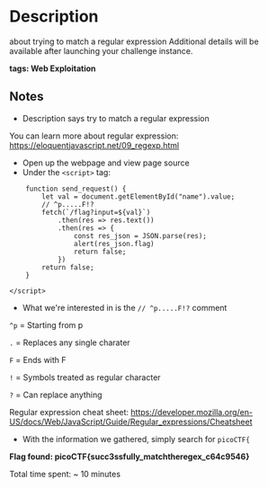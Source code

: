 # Description
about trying to match a regular expression
Additional details will be available after launching your challenge instance.

**tags: Web Exploitation**

## Notes
- Description says try to match a regular expression

You can learn more about regular expression: https://eloquentjavascript.net/09_regexp.html

- Open up the webpage and view page source
- Under the `<script>` tag:
```<script>
	function send_request() {
		let val = document.getElementById("name").value;
		// ^p.....F!?
		fetch(`/flag?input=${val}`)
			.then(res => res.text())
			.then(res => {
				const res_json = JSON.parse(res);
				alert(res_json.flag)
				return false;
			})
		return false;
	}

</script>
```

- What we're interested in is the `// ^p.....F!?` comment

`^p` = Starting from p

`.` = Replaces any single charater

`F` = Ends with F

`!` = Symbols treated as regular character

`?` = Can replace anything

Regular expression cheat sheet: https://developer.mozilla.org/en-US/docs/Web/JavaScript/Guide/Regular_expressions/Cheatsheet


- With the information we gathered, simply search for `picoCTF{`

**Flag found: picoCTF{succ3ssfully_matchtheregex_c64c9546}**

Total time spent: ~ 10 minutes
